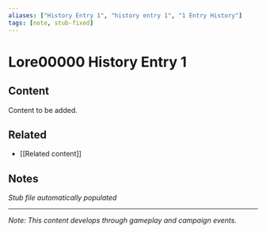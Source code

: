 ```yaml
---
aliases: ["History Entry 1", "history entry 1", "1 Entry History"]
tags: [note, stub-fixed]
---
```


# Lore00000 History Entry 1

## Content
Content to be added.

## Related
- [[Related content]]

## Notes
*Stub file automatically populated*

---
*Note: This content develops through gameplay and campaign events.*